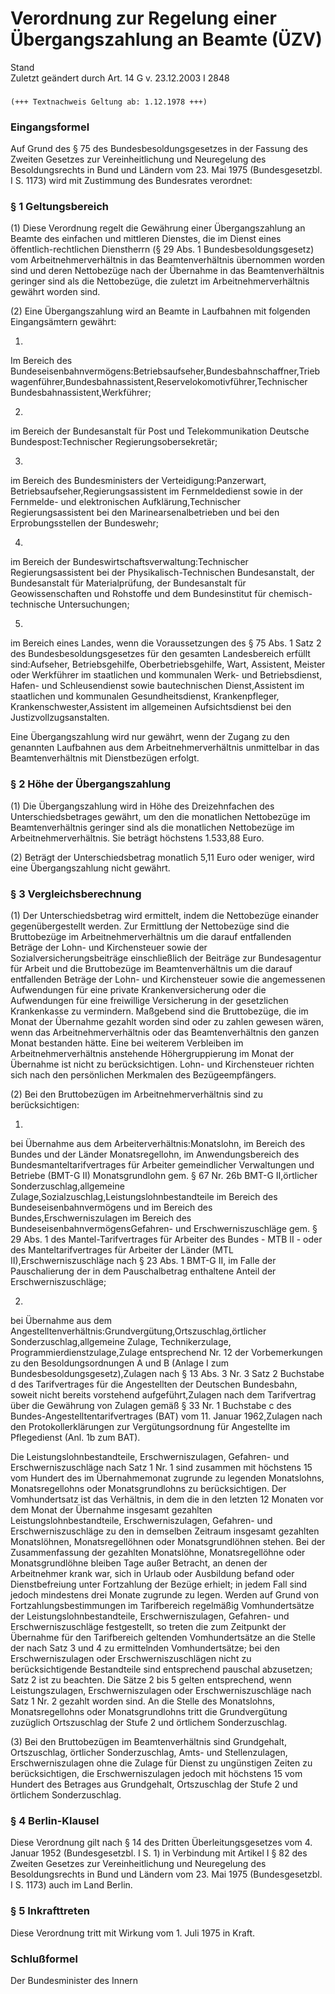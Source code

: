 Verordnung zur Regelung einer Übergangszahlung an Beamte (ÜZV)
==============================================================

Stand  
Zuletzt geändert durch Art. 14 G v. 23.12.2003 I 2848

### 

```
(+++ Textnachweis Geltung ab: 1.12.1978 +++)
```

### Eingangsformel

Auf Grund des § 75 des Bundesbesoldungsgesetzes in der Fassung des Zweiten Gesetzes zur Vereinheitlichung und Neuregelung des Besoldungsrechts in Bund und Ländern vom 23. Mai 1975 (Bundesgesetzbl. I S. 1173) wird mit Zustimmung des Bundesrates verordnet:

### § 1 Geltungsbereich

(1) Diese Verordnung regelt die Gewährung einer Übergangszahlung an Beamte des einfachen und mittleren Dienstes, die im Dienst eines öffentlich-rechtlichen Dienstherrn (§ 29 Abs. 1 Bundesbesoldungsgesetz) vom Arbeitnehmerverhältnis in das Beamtenverhältnis übernommen worden sind und deren Nettobezüge nach der Übernahme in das Beamtenverhältnis geringer sind als die Nettobezüge, die zuletzt im Arbeitnehmerverhältnis gewährt worden sind.

(2) Eine Übergangszahlung wird an Beamte in Laufbahnen mit folgenden Eingangsämtern gewährt:

1.  
Im Bereich des Bundeseisenbahnvermögens:Betriebsaufseher,Bundesbahnschaffner,Triebwagenführer,Bundesbahnassistent,Reservelokomotivführer,Technischer Bundesbahnassistent,Werkführer;

2.  
im Bereich der Bundesanstalt für Post und Telekommunikation Deutsche Bundespost:Technischer Regierungsobersekretär;

3.  
im Bereich des Bundesministers der Verteidigung:Panzerwart, Betriebsaufseher,Regierungsassistent im Fernmeldedienst sowie in der Fernmelde- und elektronischen Aufklärung,Technischer Regierungsassistent bei den Marinearsenalbetrieben und bei den Erprobungsstellen der Bundeswehr;

4.  
im Bereich der Bundeswirtschaftsverwaltung:Technischer Regierungsassistent bei der Physikalisch-Technischen Bundesanstalt, der Bundesanstalt für Materialprüfung, der Bundesanstalt für Geowissenschaften und Rohstoffe und dem Bundesinstitut für chemisch-technische Untersuchungen;

5.  
im Bereich eines Landes, wenn die Voraussetzungen des § 75 Abs. 1 Satz 2 des Bundesbesoldungsgesetzes für den gesamten Landesbereich erfüllt sind:Aufseher, Betriebsgehilfe, Oberbetriebsgehilfe, Wart, Assistent, Meister oder Werkführer im staatlichen und kommunalen Werk- und Betriebsdienst, Hafen- und Schleusendienst sowie bautechnischen Dienst,Assistent im staatlichen und kommunalen Gesundheitsdienst, Krankenpfleger, Krankenschwester,Assistent im allgemeinen Aufsichtsdienst bei den Justizvollzugsanstalten.

Eine Übergangszahlung wird nur gewährt, wenn der Zugang zu den genannten Laufbahnen aus dem Arbeitnehmerverhältnis unmittelbar in das Beamtenverhältnis mit Dienstbezügen erfolgt.

### § 2 Höhe der Übergangszahlung

(1) Die Übergangszahlung wird in Höhe des Dreizehnfachen des Unterschiedsbetrages gewährt, um den die monatlichen Nettobezüge im Beamtenverhältnis geringer sind als die monatlichen Nettobezüge im Arbeitnehmerverhältnis. Sie beträgt höchstens 1.533,88 Euro.

(2) Beträgt der Unterschiedsbetrag monatlich 5,11 Euro oder weniger, wird eine Übergangszahlung nicht gewährt.

### § 3 Vergleichsberechnung

(1) Der Unterschiedsbetrag wird ermittelt, indem die Nettobezüge einander gegenübergestellt werden. Zur Ermittlung der Nettobezüge sind die Bruttobezüge im Arbeitnehmerverhältnis um die darauf entfallenden Beträge der Lohn- und Kirchensteuer sowie der Sozialversicherungsbeiträge einschließlich der Beiträge zur Bundesagentur für Arbeit und die Bruttobezüge im Beamtenverhältnis um die darauf entfallenden Beträge der Lohn- und Kirchensteuer sowie die angemessenen Aufwendungen für eine private Krankenversicherung oder die Aufwendungen für eine freiwillige Versicherung in der gesetzlichen Krankenkasse zu vermindern. Maßgebend sind die Bruttobezüge, die im Monat der Übernahme gezahlt worden sind oder zu zahlen gewesen wären, wenn das Arbeitnehmerverhältnis oder das Beamtenverhältnis den ganzen Monat bestanden hätte. Eine bei weiterem Verbleiben im Arbeitnehmerverhältnis anstehende Höhergruppierung im Monat der Übernahme ist nicht zu berücksichtigen. Lohn- und Kirchensteuer richten sich nach den persönlichen Merkmalen des Bezügeempfängers.

(2) Bei den Bruttobezügen im Arbeitnehmerverhältnis sind zu berücksichtigen:

1.  
bei Übernahme aus dem Arbeiterverhältnis:Monatslohn, im Bereich des Bundes und der Länder Monatsregellohn, im Anwendungsbereich des Bundesmanteltarifvertrages für Arbeiter gemeindlicher Verwaltungen und Betriebe (BMT-G II) Monatsgrundlohn gem. § 67 Nr. 26b BMT-G II,örtlicher Sonderzuschlag,allgemeine Zulage,Sozialzuschlag,Leistungslohnbestandteile im Bereich des Bundeseisenbahnvermögens und im Bereich des Bundes,Erschwerniszulagen im Bereich des BundeseisenbahnvermögensGefahren- und Erschwerniszuschläge gem. § 29 Abs. 1 des Mantel-Tarifvertrages für Arbeiter des Bundes - MTB II - oder des Manteltarifvertrages für Arbeiter der Länder (MTL II),Erschwerniszuschläge nach § 23 Abs. 1 BMT-G II, im Falle der Pauschalierung der in dem Pauschalbetrag enthaltene Anteil der Erschwerniszuschläge;

2.  
bei Übernahme aus dem Angestelltenverhältnis:Grundvergütung,Ortszuschlag,örtlicher Sonderzuschlag,allgemeine Zulage, Technikerzulage, Programmierdienstzulage,Zulage entsprechend Nr. 12 der Vorbemerkungen zu den Besoldungsordnungen A und B (Anlage I zum Bundesbesoldungsgesetz),Zulagen nach § 13 Abs. 3 Nr. 3 Satz 2 Buchstabe d des Tarifvertrages für die Angestellten der Deutschen Bundesbahn, soweit nicht bereits vorstehend aufgeführt,Zulagen nach dem Tarifvertrag über die Gewährung von Zulagen gemäß § 33 Nr. 1 Buchstabe c des Bundes-Angestelltentarifvertrages (BAT) vom 11. Januar 1962,Zulagen nach den Protokollerklärungen zur Vergütungsordnung für Angestellte im Pflegedienst (Anl. 1b zum BAT).

Die Leistungslohnbestandteile, Erschwerniszulagen, Gefahren- und Erschwerniszuschläge nach Satz 1 Nr. 1 sind zusammen mit höchstens 15 vom Hundert des im Übernahmemonat zugrunde zu legenden Monatslohns, Monatsregellohns oder Monatsgrundlohns zu berücksichtigen. Der Vomhundertsatz ist das Verhältnis, in dem die in den letzten 12 Monaten vor dem Monat der Übernahme insgesamt gezahlten Leistungslohnbestandteile, Erschwerniszulagen, Gefahren- und Erschwerniszuschläge zu den in demselben Zeitraum insgesamt gezahlten Monatslöhnen, Monatsregellöhnen oder Monatsgrundlöhnen stehen. Bei der Zusammenfassung der gezahlten Monatslöhne, Monatsregellöhne oder Monatsgrundlöhne bleiben Tage außer Betracht, an denen der Arbeitnehmer krank war, sich in Urlaub oder Ausbildung befand oder Dienstbefreiung unter Fortzahlung der Bezüge erhielt; in jedem Fall sind jedoch mindestens drei Monate zugrunde zu legen. Werden auf Grund von Fortzahlungsbestimmungen im Tarifbereich regelmäßig Vomhundertsätze der Leistungslohnbestandteile, Erschwerniszulagen, Gefahren- und Erschwerniszuschläge festgestellt, so treten die zum Zeitpunkt der Übernahme für den Tarifbereich geltenden Vomhundertsätze an die Stelle der nach Satz 3 und 4 zu ermittelnden Vomhundertsätze; bei den Erschwerniszulagen oder Erschwerniszuschlägen nicht zu berücksichtigende Bestandteile sind entsprechend pauschal abzusetzen; Satz 2 ist zu beachten. Die Sätze 2 bis 5 gelten entsprechend, wenn Leistungszulagen, Erschwerniszulagen oder Erschwerniszuschläge nach Satz 1 Nr. 2 gezahlt worden sind. An die Stelle des Monatslohns, Monatsregellohns oder Monatsgrundlohns tritt die Grundvergütung zuzüglich Ortszuschlag der Stufe 2 und örtlichem Sonderzuschlag.

(3) Bei den Bruttobezügen im Beamtenverhältnis sind Grundgehalt, Ortszuschlag, örtlicher Sonderzuschlag, Amts- und Stellenzulagen, Erschwerniszulagen ohne die Zulage für Dienst zu ungünstigen Zeiten zu berücksichtigen, die Erschwerniszulagen jedoch mit höchstens 15 vom Hundert des Betrages aus Grundgehalt, Ortszuschlag der Stufe 2 und örtlichem Sonderzuschlag.

### § 4 Berlin-Klausel

Diese Verordnung gilt nach § 14 des Dritten Überleitungsgesetzes vom 4. Januar 1952 (Bundesgesetzbl. I S. 1) in Verbindung mit Artikel I § 82 des Zweiten Gesetzes zur Vereinheitlichung und Neuregelung des Besoldungsrechts in Bund und Ländern vom 23. Mai 1975 (Bundesgesetzbl. I S. 1173) auch im Land Berlin.

### § 5 Inkrafttreten

Diese Verordnung tritt mit Wirkung vom 1. Juli 1975 in Kraft.

### Schlußformel

Der Bundesminister des Innern
